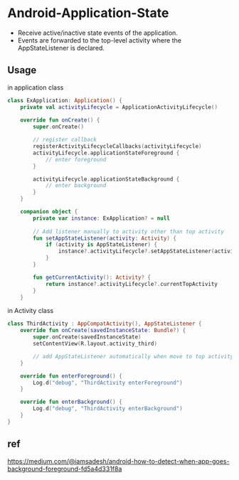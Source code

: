 # Android-Application-State

- Receive active/inactive state events of the application.
- Events are forwarded to the top-level activity where the AppStateListener is declared.



## Usage

in application class

```kotlin
class ExApplication: Application() {
    private val activityLifecycle = ApplicationActivityLifecycle()
    
    override fun onCreate() {
        super.onCreate()

        // register callback
        registerActivityLifecycleCallbacks(activityLifecycle)
        activityLifecycle.applicationStateForeground {
            // enter foreground
        }

        activityLifecycle.applicationStateBackground {
            // enter background
        }
    }

    companion object {
        private var instance: ExApplication? = null
        
        // Add listener manually to activity other than top activity
        fun setAppStateListener(activity: Activity) {
            if (activity is AppStateListener) {
                instance?.activityLifecycle?.setAppStateListener(activity)
            }
        }

        fun getCurrentActivity(): Activity? {
            return instance?.activityLifecycle?.currentTopActivity
        }
    }

```


in Activity class

```kotlin
class ThirdActivity : AppCompatActivity(), AppStateListener {
    override fun onCreate(savedInstanceState: Bundle?) {
        super.onCreate(savedInstanceState)
        setContentView(R.layout.activity_third)

        // add AppStateListener automatically when move to top activity
    }

    override fun enterForeground() {
        Log.d("debug", "ThirdActivity enterForeground")
    }

    override fun enterBackground() {
        Log.d("debug", "ThirdActivity enterBackground")
    }
}
```


## ref
https://medium.com/@iamsadesh/android-how-to-detect-when-app-goes-background-foreground-fd5a4d331f8a
